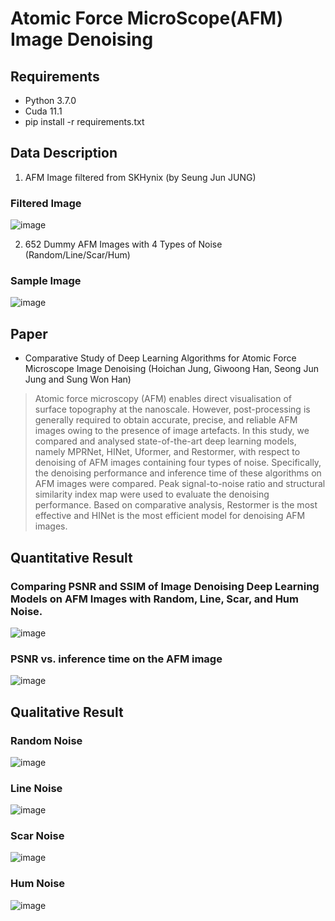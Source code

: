 # Atomic Force MicroScope(AFM) Image Denoising

## Requirements
- Python 3.7.0
- Cuda 11.1
- pip install -r requirements.txt

## Data Description
1. AFM Image filtered from SKHynix (by Seung Jun JUNG)

### Filtered Image
![image](https://user-images.githubusercontent.com/59187215/174540095-6379d112-1a53-428b-a0f7-ba671a4f70d7.png)

2. 652 Dummy AFM Images with 4 Types of Noise (Random/Line/Scar/Hum)
### Sample Image
![image](https://user-images.githubusercontent.com/59187215/168575051-cc86d871-c79f-46fd-9277-0a78d5b1f904.png)

## Paper
- Comparative Study of Deep Learning Algorithms for Atomic Force Microscope Image Denoising (Hoichan Jung, Giwoong Han, Seong Jun Jung and Sung Won Han)
> Atomic force microscopy (AFM) enables direct visualisation of surface topography at the nanoscale. However, post-processing is generally required to obtain accurate, precise, and reliable AFM images owing to the presence of image artefacts. In this study, we compared and analysed state-of-the-art deep learning models, namely MPRNet, HINet, Uformer, and Restormer, with respect to denoising of AFM images containing four types of noise. Specifically, the denoising performance and inference time of these algorithms on AFM images were compared. Peak signal-to-noise ratio and structural similarity index map were used to evaluate the denoising performance. Based on comparative analysis, Restormer is the most effective and HINet is the most efficient model for denoising AFM images.

## Quantitative Result
### Comparing PSNR and SSIM of Image Denoising Deep Learning Models on AFM Images with Random, Line, Scar, and Hum Noise.
![image](https://user-images.githubusercontent.com/59187215/168575186-0e9086dd-8147-4bfd-9f88-50075ae36cc6.png)
### PSNR vs. inference time on the AFM image
![image](https://user-images.githubusercontent.com/59187215/168575778-1aea355e-925b-4e99-9932-a06e4a9023cc.png)

## Qualitative Result
### Random Noise
![image](https://user-images.githubusercontent.com/59187215/168575270-d9a418aa-1c49-4b88-be8a-dc810abdaba6.png)
### Line Noise
![image](https://user-images.githubusercontent.com/59187215/168575281-d6d866eb-a41e-42af-8805-3c9ed6784829.png)
### Scar Noise
![image](https://user-images.githubusercontent.com/59187215/168575289-86cd9228-0265-4877-91ee-82398dec7911.png)
### Hum Noise
![image](https://user-images.githubusercontent.com/59187215/168575300-14c80cb6-1712-41a2-a7ac-9ff4458ac6a2.png)

